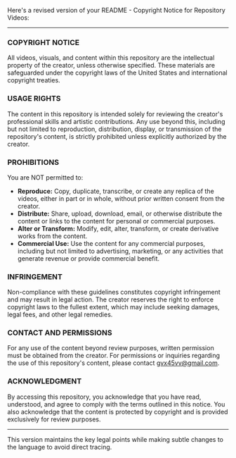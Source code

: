 Here's a revised version of your README - Copyright Notice for Repository Videos:

---

### COPYRIGHT NOTICE

All videos, visuals, and content within this repository are the intellectual property of the creator, unless otherwise specified. These materials are safeguarded under the copyright laws of the United States and international copyright treaties.

### USAGE RIGHTS

The content in this repository is intended solely for reviewing the creator's professional skills and artistic contributions. Any use beyond this, including but not limited to reproduction, distribution, display, or transmission of the repository's content, is strictly prohibited unless explicitly authorized by the creator.

### PROHIBITIONS

You are NOT permitted to:

- **Reproduce:** Copy, duplicate, transcribe, or create any replica of the videos, either in part or in whole, without prior written consent from the creator.
- **Distribute:** Share, upload, download, email, or otherwise distribute the content or links to the content for personal or commercial purposes.
- **Alter or Transform:** Modify, edit, alter, transform, or create derivative works from the content.
- **Commercial Use:** Use the content for any commercial purposes, including but not limited to advertising, marketing, or any activities that generate revenue or provide commercial benefit.

### INFRINGEMENT

Non-compliance with these guidelines constitutes copyright infringement and may result in legal action. The creator reserves the right to enforce copyright laws to the fullest extent, which may include seeking damages, legal fees, and other legal remedies.

### CONTACT AND PERMISSIONS

For any use of the content beyond review purposes, written permission must be obtained from the creator. For permissions or inquiries regarding the use of this repository's content, please contact gvx45vv@gmail.com.

### ACKNOWLEDGMENT

By accessing this repository, you acknowledge that you have read, understood, and agree to comply with the terms outlined in this notice. You also acknowledge that the content is protected by copyright and is provided exclusively for review purposes.

---

This version maintains the key legal points while making subtle changes to the language to avoid direct tracing.
